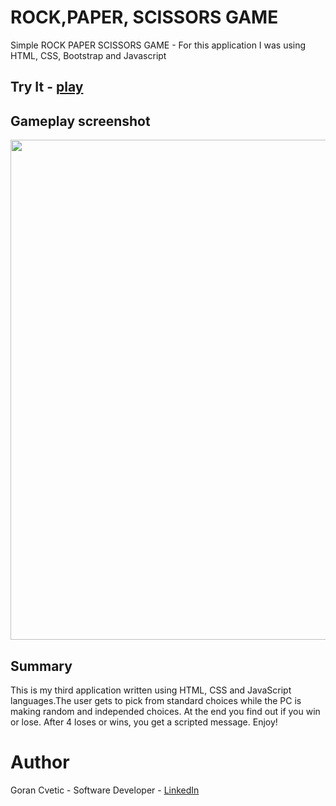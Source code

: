 # ROCK,PAPER, SCISSORS GAME
Simple ROCK PAPER SCISSORS GAME - For this application I was using HTML, CSS, Bootstrap and Javascript

## Try It - [play](https://jumba23.github.io/ROCK-PAPER-SCISSORS-GAME/)
 
## Gameplay screenshot 
<p align="center">
  <img 
    width="600"
    height="800"
    src="https://user-images.githubusercontent.com/80366503/163649257-241cb7ec-9606-43f5-803e-ac1e076a425e.PNG"
  >
</p>

## Summary
This is my third application written using HTML, CSS and JavaScript languages.The user gets to pick from standard choices while the PC is making random and independed choices. At the end you find out if you win or lose. After 4 loses or wins, you get a scripted message. Enjoy! 

# Author
Goran Cvetic - Software Developer - [LinkedIn](https://www.linkedin.com/in/goran-cvetic-9aaa4288/)
